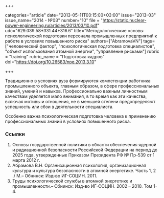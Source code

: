 +++

categories="article"
date="2013-05-11T00:15:00+03:00"
issue="2013-03"
issue_name="2014 - №03"
number="10"
file = "https://static.nuclear-power-engineering.ru/articles/2013/03/10.pdf"
udc="629.039.58+331.44+316.6"
title="Методологические основы психологической подготовки персонала промышленных предприятий к работе в условиях повышенного риска"
authors=["AbramovaVN"]
tags=["человеческий фактор", "психологическая подготовка специалистов", "объект использования атомной энергии", "управление рисками"]
rubric = "training"
rubric_name = "Подготовка кадров"
doi="https://doi.org/10.26583/npe.2013.3.10"

+++

Традиционно в условиях вуза формируются компетенции работника промышленного объекта, главным образом, в сфере профессиональных знаний, умений и навыков. Профессионально важным личностным качествам уделяется мало внимания, в то время как эти качества, включая мотивы и отношения, не в меньшей степени предопределяют успешность или сбои в деятельности специалиста.

Особенно важна психологическая подготовка человека к применению профессиональных знаний в условиях повышенного риска.

### Ссылки

1. Основы государственной политики в области обеспечения ядерной и радиационной безопасности Российской Федерации на период до 2025 года, утвержденные Приказом Президента РФ № Пр-539 от 1 марта 2012 г.
2. Абрамова В.Н. Организационная психология, организационная культура и культура безопасности в атомной энергетике. Часть 1, 2 ./ М.– Обнинск: Изд-во ИГ-СОЦИН. 2011.
3. Труды психологической службы в атомной энергетике и промышленности.– Обнинск: Изд-во ИГ-СОЦИН. 2002 – 2010. Том 1-4.
